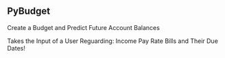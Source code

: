 ## PyBudget
Create a Budget and Predict Future Account Balances

Takes the Input of a User Reguarding:
Income
Pay Rate
Bills and Their Due Dates!
